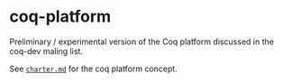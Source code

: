 # coq-platform
Preliminary / experimental version of the Coq platform discussed in the coq-dev maling list.

See [`charter.md`](/charter.md) for the coq platform concept.
